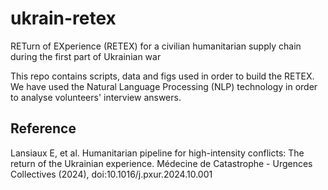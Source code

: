 # ukrain-retex
RETurn of EXperience (RETEX) for a civilian humanitarian supply chain during the first part of Ukrainian war


This repo contains scripts, data and figs used in order to build the RETEX. We have used the Natural Language Processing (NLP) technology in order to analyse volunteers' interview answers.

## Reference

Lansiaux E, et al. Humanitarian pipeline for high-intensity conflicts: The return of the Ukrainian experience. Médecine de Catastrophe - Urgences Collectives (2024), doi:10.1016/j.pxur.2024.10.001
